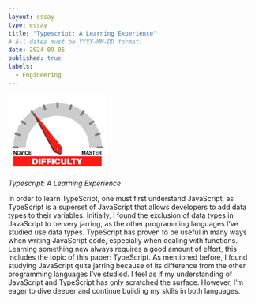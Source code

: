 ```yaml
---
layout: essay
type: essay
title: "Typescript: A Learning Experience"
# All dates must be YYYY-MM-DD format!
date: 2024-09-05
published: true
labels:
  - Engineering
---
```


<img width="200px" class="rounded float-start pe-4" src="../img/difficulty/degree_difficulty.jpg">

*Typescript: A Learning Experience*

In order to learn TypeScript, one must first understand JavaScript, as TypeScript is a superset of JavaScript that allows developers to add data types to their variables. Initially, I found the exclusion of data types in JavaScript to be very jarring, as the other programming languages I’ve studied use data types. TypeScript has proven to be useful in many ways when writing JavaScript code, especially when dealing with functions.
Learning something new always requires a good amount of effort, this includes the topic of this paper: TypeScript. As mentioned before, I found studying JavaScript quite jarring because of its difference from the other programming languages I’ve studied. I feel as if my understanding of JavaScript and TypeScript has only scratched the surface. However, I’m eager to dive deeper and continue building my skills in both languages.


